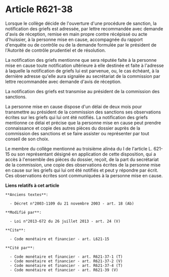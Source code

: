 # Article R621-38

Lorsque le collège décide de l'ouverture d'une procédure de sanction, la notification des griefs est adressée, par lettre
recommandée avec demande d'avis de réception, remise en main propre contre récépissé ou acte d'huissier, à la personne mise
en cause, accompagnée du rapport d'enquête ou de contrôle ou de la demande formulée par le président de l'Autorité de
contrôle prudentiel et de résolution. 

La notification des griefs mentionne que sera réputée faite à la personne mise en cause toute notification ultérieure à elle
destinée et faite à l'adresse à laquelle la notification de griefs lui est parvenue, ou, le cas échéant, à la dernière
adresse qu'elle aura signalée au secrétariat de la commission par lettre recommandée avec demande d'avis de réception. 

La notification des griefs est transmise au président de la commission des sanctions. 

La personne mise en cause dispose d'un délai de deux mois pour transmettre au président de la commission des sanctions ses
observations écrites sur les griefs qui lui ont été notifiés. La notification des griefs mentionne ce délai et précise que la
personne mise en cause peut prendre connaissance et copie des autres pièces du dossier auprès de la commission des sanctions
et se faire assister ou représenter par tout conseil de son choix. 

Le membre du collège mentionné au troisième alinéa du I de l'article L. 621-15 ou son représentant désigné en application de
cette disposition, qui a accès à l'ensemble des pièces du dossier, reçoit, de la part du secrétariat de la commission, une
copie des observations écrites de la personne mise en cause sur les griefs qui lui ont été notifiés et peut y répondre par
écrit. Ces observations écrites sont communiquées à la personne mise en cause.

**Liens relatifs à cet article**

	**Anciens textes**:

	  - Décret n°2003-1109 du 21 novembre 2003 - art. 18 (Ab)

	**Modifié par**:

	  - Loi n°2013-672 du 26 juillet 2013 - art. 24 (V)

	**Cite**:

	  - Code monétaire et financier - art. L621-15

	**Cité par**:

	  - Code monétaire et financier - art. R621-37-1 (T)
	  - Code monétaire et financier - art. R621-37-2 (V)
	  - Code monétaire et financier - art. R621-37-4 (T)
	  - Code monétaire et financier - art. R621-39 (V)
